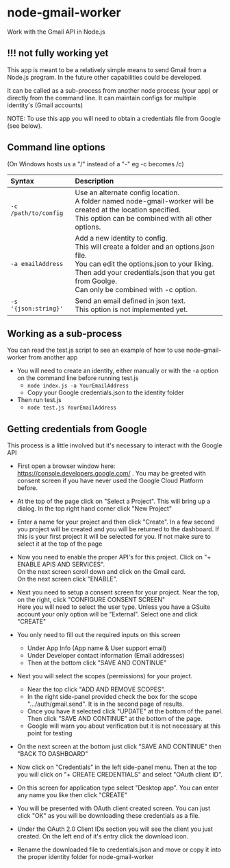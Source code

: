 # node-gmail-worker
Work with the Gmail API in Node.js
## !!! not fully working yet
This app is meant to be a relatively simple means to send  Gmail from a Node.js program.
In the future other capabilities could be developed.

It can be called as a sub-process from another node process (your app)
or directly from the command line.
It can maintain configs for multiple identity's (Gmail accounts)

NOTE: To use this app you will need to obtain a credentials file from Google (see below).

## Command line options
(On Windows hosts us a "/" instead of a "-" eg -c becomes /c)

| Syntax               | Description
| :---                 | :----   
| `-c /path/to/config`              | Use an alternate config location.<br> A folder named node-gmail-worker will be created at the location specified.<br> This option can be combined with all other options.        
| `-a emailAddress`      | Add a new identity to config. <br> This will create a folder and an options.json file.<br> You can edit the options.json to your liking. <br>Then add your credentials.json that you get from Goolge.<br>Can only be combined with -c option.
| `-s '{json:string}'`| Send an email defined in json text. <br>This option is not implemented yet.


## Working as a sub-process
You can read the test.js script to see an example of how to use node-gmail-worker from another app

* You will need to create an identity, either manually or with the -a option on the command line before running test.js
  * `node index.js -a YourEmailAddress`  
  * Copy your Google credentials.json to the identity folder
* Then run test.js
  * `node test.js YourEmailAddress`


## Getting credentials from Google
This process is a little involved but it's necessary to interact with the Google API

* First open a browser window here: https://console.developers.google.com/ . You may be greeted with consent screen if you have never used the Google Cloud Platform before.

*  At the top of the page click on "Select a Project". This will bring up a dialog. In the top right hand corner click "New Project"
* Enter a name for your project and then click "Create". In a few second you project will be created and you will be returned to the dashboard. If this is your first project it will be selected for you. If not make sure to select it at the top of the page  
*  Now you need to enable the proper API's for this project. Click on "+ ENABLE APIS AND SERVICES".<br> On the next screen scroll down and click on the Gmail card. <br>On the next screen click "ENABLE".
* Next you need to setup a consent screen for your project. Near the top, on the right, click "CONFIGURE CONSENT SCREEN" <br>
Here you will need to select the user type. Unless you have a GSuite account your only option will be "External". Select one and click "CREATE"

* You only need to fill out the required inputs on this screen
  * Under App Info (App name & User support email)
  * Under Developer contact information (Email addresses)
  * Then at the bottom click "SAVE AND CONTINUE"


* Next you will select the scopes (permissions) for your project.

  * Near the top click "ADD AND REMOVE SCOPES".
  * In the right side-panel provided check the box for the scope ".../auth/gmail.send". It is in the second page of results.
  * Once you have it selected click "UPDATE" at the bottom of the panel. Then click "SAVE AND CONTINUE" at the bottom of the page.
  * Google will warn you about verification but it is not necessary at this point for testing


* On the next screen at the bottom just click "SAVE AND CONTINUE" then "BACK TO DASHBOARD"


* Now click on "Credentials" in the left side-panel menu. Then at the top you will click on "+ CREATE CREDENTIALS" and select "OAuth client ID".

* On this screen for application type select "Desktop app". You can enter any name you like then click "CREATE"

* You will be presented with OAuth client created screen. You can just click "OK" as you will be downloading these credentials as a file.

* Under the OAuth 2.0 Client IDs section you will see the client you just created. On the left end of it's entry click the download icon.

* Rename the downloaded file to credentials.json and move or copy it into the proper identity folder for node-gmail-worker
